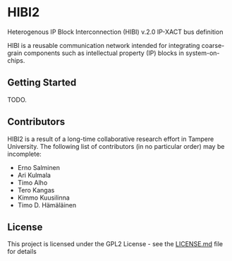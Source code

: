 # HIBI2
Heterogenous IP Block Interconnection (HIBI) v.2.0 IP-XACT bus definition

HIBI is a reusable communication network intended for integrating coarse-grain 
components such as intellectual property (IP) blocks in system-on-chips.

## Getting Started

TODO.

[//]: # (## Running the tests)

[//]: # (TODO)
[//]: # (Explain how to run the basic tester simulation)

## Contributors

HIBI2 is a result of a long-time collaborative research effort in Tampere University. 
The following list of contributors (in no particular order) may be incomplete:
* Erno Salminen
* Ari Kulmala
* Timo Alho
* Tero Kangas
* Kimmo Kuusilinna
* Timo D. Hämäläinen

## License

This project is licensed under the GPL2 License - see the [LICENSE.md](LICENSE.md) file for details


